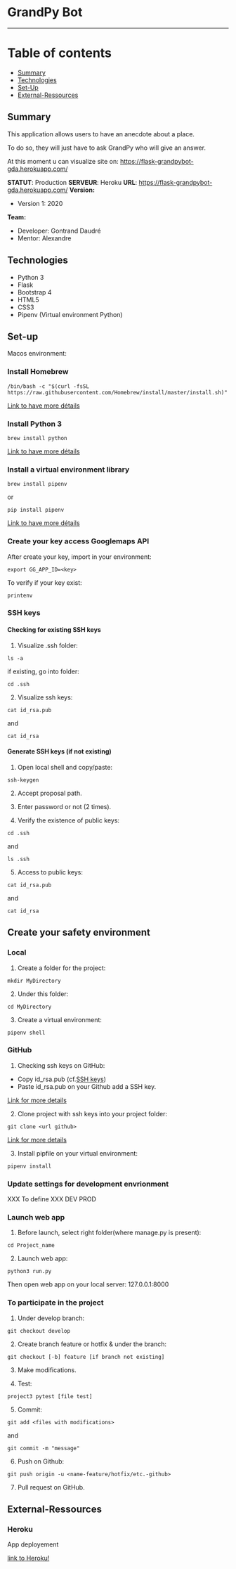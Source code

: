 # GrandPy Bot
------------------


# Table of contents

* [Summary](#summary)
* [Technologies](#technologies)
* [Set-Up](#set-up)
* [External-Ressources](#external-ressources)


## Summary

This application allows users to have an anecdote about a place.

To do so, they will just have to ask GrandPy who will give an answer.

At this moment u can visualize site on: https://flask-grandpybot-gda.herokuapp.com/

**STATUT**: Production
**SERVEUR**: Heroku
**URL**: https://flask-grandpybot-gda.herokuapp.com/
**Version:**
- Version 1: 2020

**Team:**
- Developer: Gontrand Daudré
- Mentor: Alexandre


## Technologies

- Python 3
- Flask
- Bootstrap 4
- HTML5
- CSS3
- Pipenv (Virtual environment Python)

## Set-up

Macos environment:

### Install Homebrew

```
/bin/bash -c "$(curl -fsSL https://raw.githubusercontent.com/Homebrew/install/master/install.sh)" 
```

[Link to have more détails](https://brew.sh/)

### Install Python 3

```
brew install python
```

[Link to have more détails](https://docs.python-guide.org/starting/install3/osx/)

### Install a virtual environment library

```
brew install pipenv
```

or

```
pip install pipenv
```

[Link to have more détails](https://pypi.org/project/pipenv/)

### Create your key access Googlemaps API

After create your key, import in your environment:

```
export GG_APP_ID=<key>
```

To verify if your key exist:

```
printenv
```

### SSH keys

#### Checking for existing SSH keys

1. Visualize .ssh folder:

```
ls -a
```

if existing, go into folder:

```
cd .ssh
```

2. Visualize ssh keys:

```
cat id_rsa.pub
```

and

```
cat id_rsa
```

#### Generate SSH keys (if not existing)

1. Open local shell and copy/paste:

```
ssh-keygen
```

2. Accept proposal path.

3. Enter password or not (2 times).

4. Verify the existence of public keys:

```
cd .ssh
```

and

```
ls .ssh
```

5. Access to public keys:

```
cat id_rsa.pub
```

and

```
cat id_rsa
```


## Create your safety environment

### Local

1. Create a folder for the project:

```
mkdir MyDirectory
```

2. Under this folder:

```
cd MyDirectory
```

3. Create a virtual environment:

```
pipenv shell
```

### GitHub

1. Checking ssh keys on GitHub:

- Copy id_rsa.pub (cf.[SSH keys](###ssh-keys))
- Paste id_rsa.pub on your Github add a SSH key.

[Link for more details](https://docs.github.com/en/free-pro-team@latest/github/authenticating-to-github/adding-a-new-ssh-key-to-your-github-account)

2. Clone project with ssh keys into your project folder:

```
git clone <url github>
```

[Link for more details](https://docs.github.com/en/free-pro-team@latest/github/creating-cloning-and-archiving-repositories/cloning-a-repository#about-cloning-a-repository)

3. Install pipfile on your virtual environment:

```
pipenv install
```

### Update settings for development envrionment
XXX To define XXX
DEV
PROD

### Launch web app

1. Before launch, select right folder(where manage.py is present):

```
cd Project_name
```

2. Launch web app:

```
python3 run.py
```

Then open web app on your local server: 127.0.0.1:8000


### To participate in the project

1. Under develop branch:

```
git checkout develop
```

2. Create branch feature or hotfix & under the branch:

```
git checkout [-b] feature [if branch not existing]
```

3. Make modifications.

4. Test:

```
project3 pytest [file test]
```

5. Commit:

```
git add <files with modifications>
```

and
```
git commit -m "message"
```
6. Push on Github:

```
git push origin -u <name-feature/hotfix/etc.-github>
```

7. Pull request on GitHub.


## External-Ressources

### Heroku

App deployement

[link to Heroku!](https://heroku.com)
